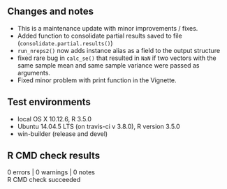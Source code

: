 ## Changes and notes
* This is a maintenance update with minor improvements / fixes.
* Added function to consolidate partial results saved to file (`consolidate.partial.results()`)
* `run_nreps2()` now adds instance alias as a field to the output structure
* fixed rare bug in `calc_se()` that resulted in `NaN` if two vectors with the 
same sample mean and same sample variance were passed as arguments.
* Fixed minor problem with print function in the Vignette.

## Test environments
* local OS X 10.12.6, R 3.5.0
* Ubuntu 14.04.5 LTS (on travis-ci v 3.8.0), R version 3.5.0
* win-builder (release and devel)

## R CMD check results  
0 errors | 0 warnings | 0 notes  
R CMD check succeeded
